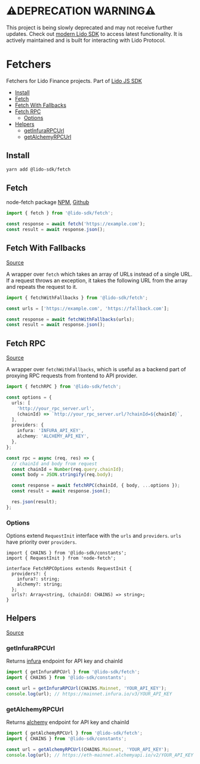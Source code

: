 # ⚠️DEPRECATION WARNING⚠️

This project is being slowly deprecated and may not receive further updates.
Check out [modern Lido SDK](https://github.com/lidofinance/lido-ethereum-sdk/pulls) to access latest functionality. It is actively maintained and is built for interacting with Lido Protocol.

# Fetchers

Fetchers for Lido Finance projects.
Part of [Lido JS SDK](https://github.com/lidofinance/lido-js-sdk/#readme)

- [Install](#install)
- [Fetch](#fetch)
- [Fetch With Fallbacks](#fetch-with-fallbacks)
- [Fetch RPC](#fetch-rpc)
  - [Options](#options)
- [Helpers](#helpers)
  - [getInfuraRPCUrl](#getinfurarpcurl)
  - [getAlchemyRPCUrl](#getalchemyrpcurl)

## Install

```bash
yarn add @lido-sdk/fetch
```

## Fetch

node-fetch package [NPM](https://www.npmjs.com/package/node-fetch), [Github](https://github.com/node-fetch/node-fetch)

```ts
import { fetch } from '@lido-sdk/fetch';

const response = await fetch('https://example.com');
const result = await response.json();
```

## Fetch With Fallbacks

[Source](src/fetchWithFallbacks.ts)

A wrapper over `fetch` which takes an array of URLs instead of a single URL. If a request throws an exception, it takes the following URL from the array and repeats the request to it.

```ts
import { fetchWithFallbacks } from '@lido-sdk/fetch';

const urls = ['https://example.com', 'https://fallback.com'];

const response = await fetchWithFallbacks(urls);
const result = await response.json();
```

## Fetch RPC

[Source](src/fetchRPC.ts)

A wrapper over `fetchWithFallbacks`, which is useful as a backend part of proxying RPC requests from frontend to API provider.

```ts
import { fetchRPC } from '@lido-sdk/fetch';

const options = {
  urls: [
    'http://your_rpc_server.url',
    (chainId) => `http://your_rpc_server.url/?chainId=${chainId}`,
  ],
  providers: {
    infura: 'INFURA_API_KEY',
    alchemy: 'ALCHEMY_API_KEY',
  },
};

const rpc = async (req, res) => {
  // chainId and body from request
  const chainId = Number(req.query.chainId);
  const body = JSON.stringify(req.body);

  const response = await fetchRPC(chainId, { body, ...options });
  const result = await response.json();

  res.json(result);
};
```

### Options

Options extend `RequestInit` interface with the `urls` and `providers`. `urls` have priority over `providers`.

```tsx
import { CHAINS } from '@lido-sdk/constants';
import { RequestInit } from 'node-fetch';

interface FetchRPCOptions extends RequestInit {
  providers?: {
    infura?: string;
    alchemy?: string;
  };
  urls?: Array<string, (chainId: CHAINS) => string>;
}
```

## Helpers

[Source](src/providersUrls.ts)

### getInfuraRPCUrl

Returns [infura](https://infura.io/) endpoint for API key and chainId

```ts
import { getInfuraRPCUrl } from '@lido-sdk/fetch';
import { CHAINS } from '@lido-sdk/constants';

const url = getInfuraRPCUrl(CHAINS.Mainnet, 'YOUR_API_KEY');
console.log(url); // https://mainnet.infura.io/v3/YOUR_API_KEY
```

### getAlchemyRPCUrl

Returns [alchemy](https://www.alchemy.com/) endpoint for API key and chainId

```ts
import { getAlchemyRPCUrl } from '@lido-sdk/fetch';
import { CHAINS } from '@lido-sdk/constants';

const url = getAlchemyRPCUrl(CHAINS.Mainnet, 'YOUR_API_KEY');
console.log(url); // https://eth-mainnet.alchemyapi.io/v2/YOUR_API_KEY
```
